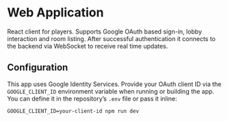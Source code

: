 # Web Application

React client for players. Supports Google OAuth based sign-in, lobby interaction and room listing. After successful authentication it connects to the backend via WebSocket to receive real time updates.

## Configuration

This app uses Google Identity Services. Provide your OAuth client ID via the `GOOGLE_CLIENT_ID` environment variable when running or building the app. You can define it in the repository’s `.env` file or pass it inline:

```
GOOGLE_CLIENT_ID=your-client-id npm run dev
```
